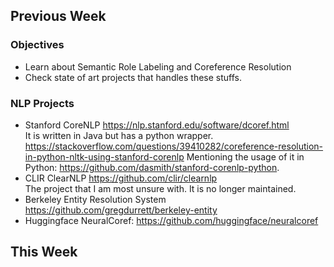 ## Previous Week   
### Objectives
- Learn about Semantic Role Labeling and Coreference Resolution
- Check state of art projects that handles these stuffs.    
### NLP Projects
- Stanford CoreNLP https://nlp.stanford.edu/software/dcoref.html   
It is written in Java but has a python wrapper.   
https://stackoverflow.com/questions/39410282/coreference-resolution-in-python-nltk-using-stanford-corenlp Mentioning the usage of it in Python: https://github.com/dasmith/stanford-corenlp-python.
- CLIR ClearNLP https://github.com/clir/clearnlp   
The project that I am most unsure with. It is no longer maintained.
- Berkeley Entity Resolution System https://github.com/gregdurrett/berkeley-entity
- Huggingface NeuralCoref: https://github.com/huggingface/neuralcoref
## This Week
